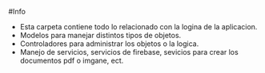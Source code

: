 #Info
- Esta carpeta contiene todo lo relacionado con la logina de la aplicacion.
- Modelos para manejar distintos tipos de objetos.
- Controladores para administrar los objetos o la logica.
- Manejo de servicios, servicios de firebase, sevicios para crear los documentos pdf o imgane, ect.
